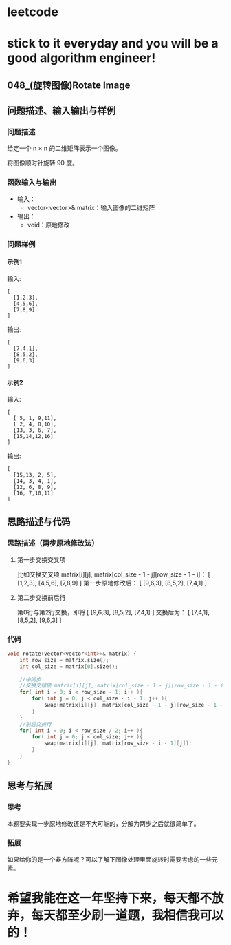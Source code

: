 # leetcode
# stick to it everyday and you will be a good algorithm engineer!
## 048_(旋转图像)Rotate Image
## 问题描述、输入输出与样例

### 问题描述

给定一个 n × n 的二维矩阵表示一个图像。

将图像顺时针旋转 90 度。

### 函数输入与输出

* 输入：
	* vector<vector<int>>& matrix：输入图像的二维矩阵
* 输出：
	* void：原地修改
	
### 问题样例

#### 示例1

输入: 

	[
	  [1,2,3],
	  [4,5,6],
	  [7,8,9]
	]
	
输出:

	[
	  [7,4,1],
	  [8,5,2],
	  [9,6,3]
	]
	
#### 示例2

输入: 

	[
	  [ 5, 1, 9,11],
	  [ 2, 4, 8,10],
	  [13, 3, 6, 7],
	  [15,14,12,16]
	]
	
输出:

	[
	  [15,13, 2, 5],
	  [14, 3, 4, 1],
	  [12, 6, 8, 9],
	  [16, 7,10,11]
	]
	
	
## 思路描述与代码	
### 思路描述（两步原地修改法）

1. 第一步交换交叉项

	比如交换交叉项 matrix[i][j], matrix[col_size - 1 - j][row_size - 1 - i]：
	[
	  [1,2,3],
	  [4,5,6],
	  [7,8,9]
	]
	第一步原地修改后：
	[
	  [9,6,3],
	  [8,5,2],
	  [7,4,1]
	]

2. 第二步交换前后行
	
	第0行与第2行交换，即将
	[
	  [9,6,3],
	  [8,5,2],
	  [7,4,1]
	]
	交换后为：
	[
	  [7,4,1],
	  [8,5,2],
	  [9,6,3]
	]


### 代码
```cpp
void rotate(vector<vector<int>>& matrix) {
	int row_size = matrix.size();
	int col_size = matrix[0].size();
	
	//中间步
	//交换交错项 matrix[i][j], matrix[col_size - 1 - j][row_size - 1 - i]
	for( int i = 0; i < row_size - 1; i++ ){
		for( int j = 0; j < col_size - i - 1; j++ ){
			swap(matrix[i][j], matrix[col_size - 1 - j][row_size - 1 - i]);
		}
	}
	//前后交换行
	for( int i = 0; i < row_size / 2; i++ ){
		for( int j = 0; j < col_size; j++ ){
			swap(matrix[i][j], matrix[row_size - i - 1][j]);
		}
	} 
}
```
## 思考与拓展
### 思考
本题要实现一步原地修改还是不大可能的，分解为两步之后就很简单了。
### 拓展
如果给你的是一个非方阵呢？可以了解下图像处理里面旋转时需要考虑的一些元素。


	  
# 希望我能在这一年坚持下来，每天都不放弃，每天都至少刷一道题，我相信我可以的！
